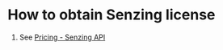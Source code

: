 # How to obtain Senzing license

1. See [Pricing - Senzing API](https://senzing.com/pricing/senzing-api/)
